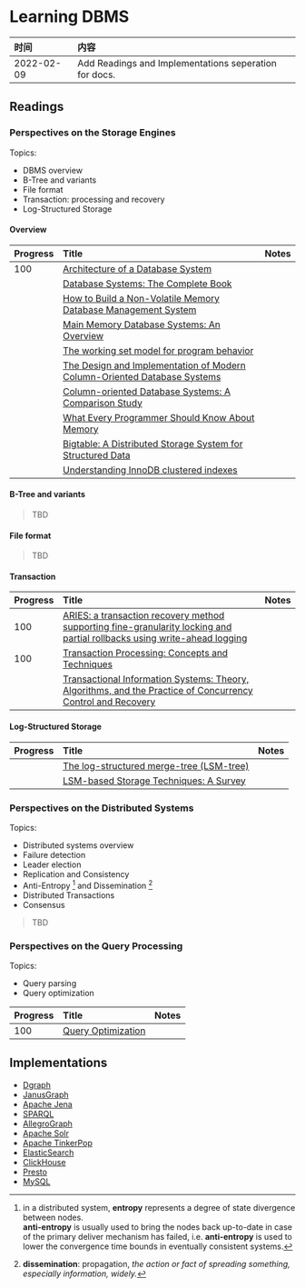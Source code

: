 # Learning DBMS

|时间|内容|
|:---|:---|
|2022-02-09| Add Readings and Implementations seperation for docs. |

## Readings

### Perspectives on the Storage Engines

Topics:

- DBMS overview
- B-Tree and variants
- File format
- Transaction: processing and recovery
- Log-Structured Storage

#### Overview

|Progress|Title|Notes|
|:---|:---|:---|
|100|[Architecture of a Database System](./overview/DBMSArch.md)||
||[Database Systems: The Complete Book](./overview/DBMSCBook.md)||
||[How to Build a Non-Volatile Memory Database Management System](./overview/NVMDBMS.md)||
||[Main Memory Database Systems: An Overview](./overview/MemDBMS.md)||
||[The working set model for program behavior](./overview/ProgramWorkSetModel.md)||
||[The Design and Implementation of Modern Column-Oriented Database Systems](./overview/ColumnDBMS.md)||
||[Column-oriented Database Systems: A Comparison Study](./overview/ColumnDBMSCmp.md)||
||[What Every Programmer Should Know About Memory](./overview/ProgrammerMemory.md)||
||[Bigtable: A Distributed Storage System for Structured Data](./overview/Bigtable.md)||
||[Understanding InnoDB clustered indexes](./overview/InnodbIndex.md)||

#### B-Tree and variants

> TBD

#### File format

> TBD

#### Transaction

|Progress|Title|Notes|
|:---|:---|:---|
|100|[ARIES: a transaction recovery method supporting fine-granularity locking and partial rollbacks using write-ahead logging](./transaction/aries.md)||
|100|[Transaction Processing: Concepts and Techniques](./transaction/TPCT.md)||
||[Transactional Information Systems: Theory, Algorithms, and the Practice of Concurrency Control and Recovery](./transaction/TIS.md)||

#### Log-Structured Storage

|Progress|Title|Notes|
|:---|:---|:---|
||[The log-structured merge-tree (LSM-tree)](log-structured-storage/LSMTree.md)||
||[LSM-based Storage Techniques: A Survey](log-structured-storage/LSMSurvey.md)||

### Perspectives on the Distributed Systems

Topics:

- Distributed systems overview
- Failure detection
- Leader election
- Replication and Consistency
- Anti-Entropy [^anti-entropy] and Dissemination [^dissemination]
- Distributed Transactions
- Consensus

[^anti-entropy]: in a distributed system, **entropy** represents a degree of state divergence between nodes.<br/>
      **anti-entropy** is usually used to bring the nodes back up-to-date in case of the primary deliver mechanism has failed, i.e. **anti-entropy** is used to lower the convergence time bounds in eventually consistent systems.

[^dissemination]: **dissemination**: propagation, *the action or fact of spreading something, especially information, widely.*

> TBD

### Perspectives on the Query Processing

Topics:

- Query parsing
- Query optimization

|Progress|Title|Notes|
|:---|:---|:---|
|100|[Query Optimization](./query/optimization/query-optimization.md)||

## Implementations

- [Dgraph](./implementation/graph/dgraph.md)
- [JanusGraph](./implementation/graph/janusgraph.md)
- [Apache Jena](./implementation/graph/jena.md)
- [SPARQL](./implementation/graph/sparql.md)
- [AllegroGraph](./implementation/graph/allegrograph.md)
- [Apache Solr](./implementation/graph/solr.md)
- [Apache TinkerPop](./implementation/graph/tinkerpop.md)
- [ElasticSearch](./implementation/graph/elasticsearch.md)
- [ClickHouse](./implementation/clickhouse.md)
- [Presto](./implementation/presto.md)
- [MySQL](implementation/mysql/mysql-5.7/mysql-index.md)
